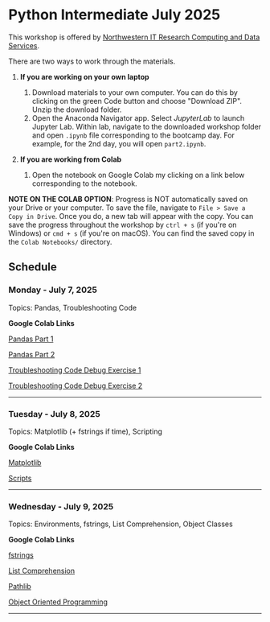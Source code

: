 # Python Intermediate July 2025

This workshop is offered by [Northwestern IT Research Computing and Data Services](https://www.it.northwestern.edu/departments/it-services-support/research/).

There are two ways to work through the materials.

1. **If you are working on your own laptop**
   1. Download materials to your own computer. You can do this by clicking on the green Code button and choose "Download ZIP". Unzip the download folder.
   2. Open the Anaconda Navigator app. Select *JupyterLab* to launch Jupyter Lab. Within lab, navigate to the downloaded workshop folder and open `.ipynb` file corresponding to the bootcamp day. For example, for the 2nd day, you will open `part2.ipynb`.

2. **If you are working from Colab**
   1. Open the notebook on Google Colab my clicking on a link below corresponding to the notebook.

**NOTE ON THE COLAB OPTION**: Progress is NOT automatically saved on your Drive or your computer. To save the file, navigate to `File > Save a Copy in Drive`. Once you do, a new tab will appear with the copy. You can save the progress throughout the workshop by `ctrl + s` (if you're on Windows) or `cmd + s` (if you're on macOS). You can find the saved copy in the `Colab Notebooks/` directory. 

## Schedule

### Monday - July 7, 2025

Topics: Pandas, Troubleshooting Code

**Google Colab Links**

[Pandas Part 1](https://colab.research.google.com/github/nuitrcs/python_intermediate_july2025_evanston/blob/main/Day%201/pandas/pandas%20part%201.ipynb)

[Pandas Part 2](https://colab.research.google.com/github/nuitrcs/python_intermediate_july2025_evanston/blob/main/Day%201/pandas/pandas%20part%202.ipynb)

[Troubleshooting Code Debug Exercise 1](https://colab.research.google.com/github/nuitrcs/python_intermediate_july2025_evanston/blob/main/Day%201/troubleshooting/toDebug1.ipynb)

[Troubleshooting Code Debug Exercise 2](https://colab.research.google.com/github/nuitrcs/python_intermediate_july2025_evanston/blob/main/Day%201/troubleshooting/toDebug2.ipynb)

-----

### Tuesday - July 8, 2025

Topics: Matplotlib (+ fstrings if time), Scripting

**Google Colab Links**

[Matplotlib](https://colab.research.google.com/github/nuitrcs/python_intermediate_july2025_evanston/blob/main/Day%202/matplotlib/matplotlib.ipynb)

[Scripts](https://colab.research.google.com/github/nuitrcs/python_intermediate_july2025_evanston/blob/main/Day%202/scripts/scripts_workshop.ipynb)

-----

### Wednesday - July 9, 2025

Topics: Environments, fstrings, List Comprehension, Object Classes

**Google Colab Links**

[fstrings](https://colab.research.google.com/github/nuitrcs/python_intermediate_july2025_evanston/blob/main/Day%203/fstrings/fstrings.ipynb)

[List Comprehension](https://colab.research.google.com/github/nuitrcs/python_intermediate_july2025_evanston/blob/main/Day%203/list_comprehensions/list.ipynb)

[Pathlib](https://colab.research.google.com/github/nuitrcs/python_intermediate_july2025_evanston/blob/main/Day%203/pathlib/filepaths.ipynb)

[Object Oriented Programming](https://colab.research.google.com/github/nuitrcs/python_intermediate_july2025_evanston/blob/main/Day%203/OOP/day4Lecture_OOP.ipynb)

-----


